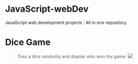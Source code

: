 # JavaScript-webDev
JavaScript web development projects : All in one repository.

# Dice Game
> Toss a dice randomly and display who won the game.
<img src='![image](https://user-images.githubusercontent.com/84252587/226398936-c7478656-187d-4947-88dd-92aad261322d.png)
'></img>

